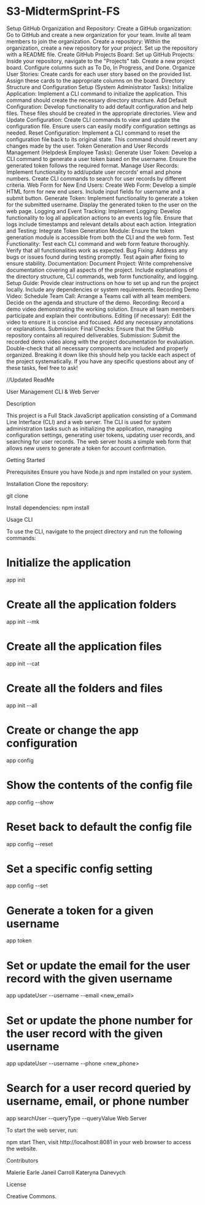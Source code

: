 # S3-MidtermSprint-FS
Setup GitHub Organization and Repository:
Create a GitHub organization:
Go to GitHub and create a new organization for your team.
Invite all team members to join the organization.
Create a repository:
Within the organization, create a new repository for your project.
Set up the repository with a README file.
Create GitHub Projects Board:
Set up GitHub Projects:
Inside your repository, navigate to the "Projects" tab.
Create a new project board.
Configure columns such as To Do, In Progress, and Done.
Organize User Stories:
Create cards for each user story based on the provided list.
Assign these cards to the appropriate columns on the board.
Directory Structure and Configuration Setup (System Administrator Tasks):
Initialize Application:
Implement a CLI command to initialize the application.
This command should create the necessary directory structure.
Add Default Configuration:
Develop functionality to add default configuration and help files.
These files should be created in the appropriate directories.
View and Update Configuration:
Create CLI commands to view and update the configuration file.
Ensure users can easily modify configuration settings as needed.
Reset Configuration:
Implement a CLI command to reset the configuration file back to its original state.
This command should revert any changes made by the user.
Token Generation and User Records Management (Helpdesk Employee Tasks):
Generate User Token:
Develop a CLI command to generate a user token based on the username.
Ensure the generated token follows the required format.
Manage User Records:
Implement functionality to add/update user records' email and phone numbers.
Create CLI commands to search for user records by different criteria.
Web Form for New End Users:
Create Web Form:
Develop a simple HTML form for new end users.
Include input fields for username and a submit button.
Generate Token:
Implement functionality to generate a token for the submitted username.
Display the generated token to the user on the web page.
Logging and Event Tracking:
Implement Logging:
Develop functionality to log all application actions to an events log file.
Ensure that logs include timestamps and relevant details about each action.
Integration and Testing:
Integrate Token Generation Module:
Ensure the token generation module is accessible from both the CLI and the web form.
Test Functionality:
Test each CLI command and web form feature thoroughly.
Verify that all functionalities work as expected.
Bug Fixing:
Address any bugs or issues found during testing promptly.
Test again after fixing to ensure stability.
Documentation:
Document Project:
Write comprehensive documentation covering all aspects of the project.
Include explanations of the directory structure, CLI commands, web form functionality, and logging.
Setup Guide:
Provide clear instructions on how to set up and run the project locally.
Include any dependencies or system requirements.
Recording Demo Video:
Schedule Team Call:
Arrange a Teams call with all team members.
Decide on the agenda and structure of the demo.
Recording:
Record a demo video demonstrating the working solution.
Ensure all team members participate and explain their contributions.
Editing (if necessary):
Edit the video to ensure it is concise and focused.
Add any necessary annotations or explanations.
Submission:
Final Checks:
Ensure that the GitHub repository contains all required deliverables.
Submission:
Submit the recorded demo video along with the project documentation for evaluation.
Double-check that all necessary components are included and properly organized.
Breaking it down like this should help you tackle each aspect of the project systematically. If you have any specific questions about any of these tasks, feel free to ask!

//Updated ReadMe

User Management CLI & Web Server

Description

This project is a Full Stack JavaScript application consisting of a Command Line Interface (CLI) and a web server. The CLI is used for system administration tasks such as initializing the application, managing configuration settings, generating user tokens, updating user records, and searching for user records. The web server hosts a simple web form that allows new users to generate a token for account confirmation.

Getting Started

Prerequisites
Ensure you have Node.js and npm installed on your system.

Installation
Clone the repository:

git clone [<repository-url>](https://github.com/malerie-earle/FS-Sprint.git)

Install dependencies:
npm install

Usage
CLI

To use the CLI, navigate to the project directory and run the following commands:


# Initialize the application
app init

# Create all the application folders
app init --mk

# Create all the application files
app init --cat

# Create all the folders and files
app init --all

# Create or change the app configuration
app config

# Show the contents of the config file
app config --show

# Reset back to default the config file
app config --reset

# Set a specific config setting
app config --set <key> <value>

# Generate a token for a given username
app token <username>

# Set or update the email for the user record with the given username
app updateUser --username <username> --email <new_email>

# Set or update the phone number for the user record with the given username
app updateUser --username <username> --phone <new_phone>

# Search for a user record queried by username, email, or phone number
app searchUser --queryType <type> --queryValue <value>
Web Server

To start the web server, run:


npm start
Then, visit http://localhost:8081 in your web browser to access the website.

Contributors

Malerie Earle
Janeil Carroll
Kateryna Danevych

License

Creative Commons.
